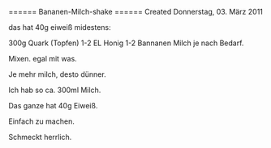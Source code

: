 
====== Bananen-Milch-shake ======
Created Donnerstag, 03. März 2011


das hat 40g eiweiß midestens:

300g Quark (Topfen)
1-2 EL Honig
1-2 Bannanen
Milch je nach Bedarf.

Mixen. egal mit was.

Je mehr milch, desto dünner.

Ich hab so ca. 300ml Milch.

Das ganze hat 40g Eiweiß.

Einfach zu machen.

Schmeckt herrlich.
